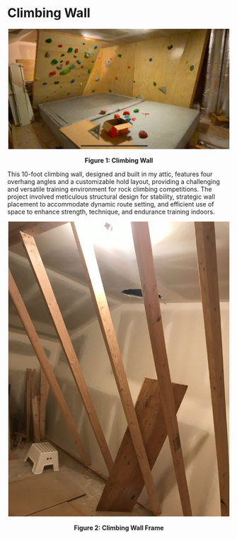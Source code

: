 # Climbing Wall
<div align="center">
  <img src="https://raw.githubusercontent.com/zgreenberg02/ClimbingWall/master/Images/ClimbingWall.jpg" alt="Climbing Wall" width="500">
  <p><b>Figure 1: Climbing Wall</b></p>
</div>

This 10-foot climbing wall, designed and built in my attic, features four overhang angles and a customizable hold layout, providing a challenging and versatile training environment for rock climbing competitions. The project involved meticulous structural design for stability, strategic wall placement to accommodate dynamic route setting, and efficient use of space to enhance strength, technique, and endurance training indoors.
<br />

<div align="center">
  <img src="https://raw.githubusercontent.com/zgreenberg02/ClimbingWall/master/Images/ClimbingWallFrame.jpg" alt="Climbing Wall Frame" width="500">
  <p><b>Figure 2: Climbing Wall Frame</b></p>
</div>

